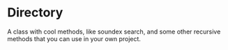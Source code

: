 # Directory
A class with cool methods, like soundex search, and some other recursive methods that you can use in your own project.
